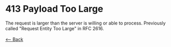 # 413 Payload Too Large

The request is larger than the server is willing or able to process. Previously called "Request Entity Too Large" in RFC 2616.
<br />
<br />
[<-- Back](../../http_codes.md)